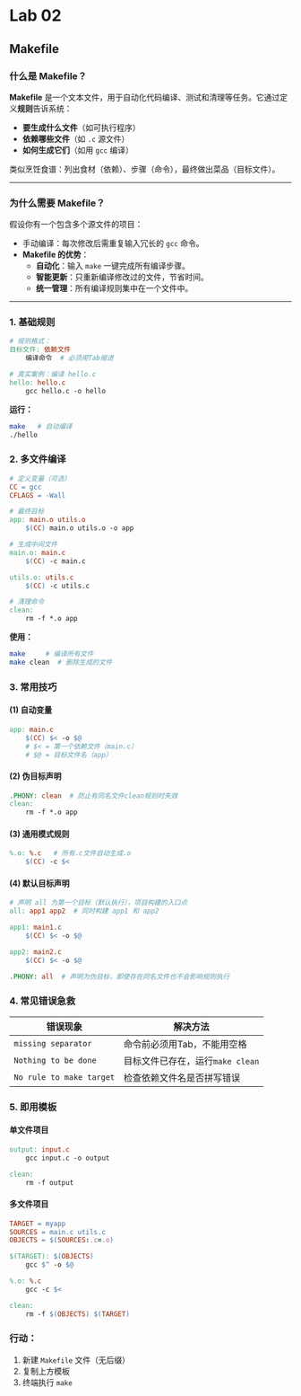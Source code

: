 # Lab 02
## Makefile

### 什么是 Makefile？
**Makefile** 是一个文本文件，用于自动化代码编译、测试和清理等任务。它通过定义**规则**告诉系统：
- **要生成什么文件**（如可执行程序）
- **依赖哪些文件**（如 `.c` 源文件）
- **如何生成它们**（如用 `gcc` 编译）

类似烹饪食谱：列出食材（依赖）、步骤（命令），最终做出菜品（目标文件）。

---

### 为什么需要 Makefile？
假设你有一个包含多个源文件的项目：
- 手动编译：每次修改后需重复输入冗长的 `gcc` 命令。
- **Makefile 的优势**：
  - **自动化**：输入 `make` 一键完成所有编译步骤。
  - **智能更新**：只重新编译修改过的文件，节省时间。
  - **统一管理**：所有编译规则集中在一个文件中。

---

### 1. 基础规则
```makefile
# 规则格式：
目标文件: 依赖文件
    编译命令  # 必须用Tab缩进

# 真实案例：编译 hello.c
hello: hello.c
    gcc hello.c -o hello
```
**运行：**
```bash
make   # 自动编译
./hello
```

### 2. 多文件编译
```makefile
# 定义变量（可选）
CC = gcc
CFLAGS = -Wall

# 最终目标
app: main.o utils.o
    $(CC) main.o utils.o -o app

# 生成中间文件
main.o: main.c
    $(CC) -c main.c

utils.o: utils.c
    $(CC) -c utils.c

# 清理命令
clean:
    rm -f *.o app
```
**使用：**
```bash
make     # 编译所有文件
make clean  # 删除生成的文件
```

### 3. 常用技巧
#### (1) 自动变量
```makefile
app: main.c
    $(CC) $< -o $@  
    # $< = 第一个依赖文件（main.c）
    # $@ = 目标文件名（app）
```

#### (2) 伪目标声明
```makefile
.PHONY: clean  # 防止有同名文件clean规则时失效
clean:
    rm -f *.o app
```

#### (3) 通用模式规则
```makefile
%.o: %.c   # 所有.c文件自动生成.o
    $(CC) -c $<
```

#### (4) 默认目标声明
```makefile
# 声明 all 为第一个目标（默认执行），项目构建的入口点
all: app1 app2  # 同时构建 app1 和 app2

app1: main1.c
    $(CC) $< -o $@

app2: main2.c
    $(CC) $< -o $@

.PHONY: all  # 声明为伪目标，即使存在同名文件也不会影响规则执行
```

### 4. 常见错误急救
| 错误现象                  | 解决方法                     |
|--------------------------|----------------------------|
| `missing separator`       | 命令前必须用Tab，不能用空格   |
| `Nothing to be done`      | 目标文件已存在，运行`make clean` |
| `No rule to make target`  | 检查依赖文件名是否拼写错误     |

### 5. 即用模板
#### 单文件项目
```makefile
output: input.c
    gcc input.c -o output

clean:
    rm -f output
```

#### 多文件项目
```makefile
TARGET = myapp
SOURCES = main.c utils.c
OBJECTS = $(SOURCES:.c=.o)

$(TARGET): $(OBJECTS)
    gcc $^ -o $@

%.o: %.c
    gcc -c $<

clean:
    rm -f $(OBJECTS) $(TARGET)
```

### 行动：
1. 新建 `Makefile` 文件（无后缀）
2. 复制上方模板
3. 终端执行 `make`